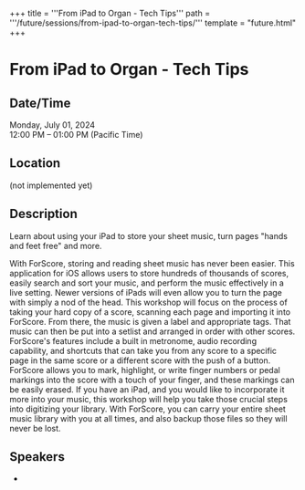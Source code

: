 +++
title = '''From iPad to Organ - Tech Tips'''
path = '''/future/sessions/from-ipad-to-organ-tech-tips/'''
template = "future.html"
+++

<h1>From iPad to Organ - Tech Tips</h1>
<h2>Date/Time</h2>
<p>Monday, July 01, 2024<br>
12:00 PM – 01:00 PM (Pacific Time)</p>
<h2>Location</h2>
(not implemented yet)
<h2>Description</h2>
Learn about using your iPad to store your sheet music, turn pages "hands and feet free" and more.

With ForScore, storing and reading sheet music has never been easier. This application for iOS allows users to store hundreds of thousands of scores, easily search and sort your music, and perform the music effectively in a live setting. Newer versions of iPads will even allow you to turn the page with simply a nod of the head. This workshop will focus on the process of taking your hard copy of a score, scanning each page and importing it into ForScore. From there, the music is given a label and appropriate tags. That music can then be put into a setlist and arranged in order with other scores. ForScore's features include a built in metronome, audio recording capability, and shortcuts that can take you from any score to a specific page in the same score or a different score with the push of a button. ForScore allows you to mark, highlight, or write finger numbers or pedal markings into the score with a touch of your finger, and these markings can be easily erased. If you have an iPad, and you would like to incorporate it more into your music, this workshop will help you take those crucial steps into digitizing your library. With ForScore, you can carry your entire sheet music library with you at all times, and also backup those files so they will never be lost.
<h2>Speakers</h2>
<ul><li><bound method Speaker.link of Speaker(data=SpeakerData(presenter_at=['17FA3401-3859-4428-8840-4E2B1906CBAF', '29EFBAE1-2001-47C6-A2A7-481F75525456'], speaker_biography='Originally from Arizona, Dr. Hofeling has a bachelor of music degree from Arizona State University in Organ Performance, where he studied under Kimberly Marshall. Hofeling holds a master of music degree and a doctorate of musical arts in organ from the University of Kansas where he studied under James Higdon and Michael Bauer. In addition to his studies in organ, Hofeling has a master of music degree in Music Theory from the University of Kansas focusing on the complex rhythmic structures in the organ music of Jean-Louis Florentz. Hofeling studied abroad at the Hochschule fÃ¼r KÃ¼nste in Bremen, Germany under Professor Edoardo Bellotti. Hofeling holds a position as Director of Music and Liturgy at St. Mark Catholic Church in Independence, Missouri, and was recently the interim professor of organ at Washburn University in Topeka, Kansas. As a solo recitalist, he has recently performed concerts in Kansas City Missouri, Salt Lake City Utah, Gold Canyon Arizona, and several cities in Western Kansas. In Salt Lake City, Hofeling performed on the historic Tabernacle Organ on Temple Square where he is a guest recitalist. In addition, he performs frequently at the Community of Christ Temple in Independence, Missouri, where he holds the title of staff organist. The KC Metropolis wrote that Hofelingâ€™s playing, â€œhad a wonderful variety of registers and colors and displayed a secure sense of control.â€\x9d Hofeling is also a member of the organ committee for the National Federation of Music Clubs, tasked with selecting the organ repertoire for the next four years of Federation competitions. As a continuo player he has had the honor of performing with the Kansas City Symphony in December 2018. Hofeling was a semi-finalist in the Mikhael Tariverdiev International Organ Competition in Kaliningrad Russia, and he was awarded second prize in the Fort Wayne, IN National Organ Playing Competition. His performances have been heard on the radio at KBAQ in Phoenix, Arizona and KPR in Kansas. ', speaker_display_name='Jacob Hofeling', speaker_first_name='Jacob', speaker_last_name='Hofeling', speaker_stub='64005181-5119-4929-9F90-F85426DC356D', speaker_title='', updated_date=datetime.date(2023, 9, 4)), updated=False, deleted=False)></li>

